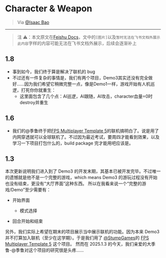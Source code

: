 # Character & Weapon

> Via [@Isaac Bao](https://ganzhe.site)

---

> 注 ⚠️：本文原文在[Feishu Docs](https://m0dorknyq14.feishu.cn/docx/CZlFdMmrUoY3QFx8XVZcaStenBe?from=from_copylink)，文中的`[图片]`以及`暂时无法在飞书文档外展示此内容`字样的内容可能无法在飞书文档外展示，后续会逐渐补上

## 1.8

- 事到如今，我们终于算是解决了联机的 bug
- 不过还有一件复杂的事情是，我们有两个项目，Demo3其实还没有完全做好……因为我们希望它稍微完整一点，像是Demo1一样，游戏开始有人机巡逻，打死你你就重生：
  - 这里面包含了几个点：AI巡逻，AI跟随，AI攻击，character血量=0时destroy并重生

## 1.6

- 我们的@季鲁终于把[FPS Multiplayer Template 5](https://www.unrealengine.com/marketplace/en-US/product/fps-multiplayer-template)的联机搞明白了。说是用了内网穿透就可以全球联机了。不过因为最近考试，要周四才能看到效果，以及学习一下项目打包什么的，build package 完才能用吧应该是。

## 1.3

本次更新说明我们进入到了 Demo3 的开发末期，其基本已被开发完毕。不过唯一的遗憾就是他不是一个完整的游戏，which means Demo3 的游玩过程没有开始也没有结束，更没有“大厅界面”这种东西。
所以在我看来说一个“完整的游戏/Demo”至少需要有：

- 开始界面

  - 模式选择

- 回合开始和结束

另外，我们实际上希望在期末的项目展示当中展示联机的功能。因为本来 Demo3 并不打算加入联机（至少在这学期）。于是我们用了 [@StumpGames](https://www.youtube.com/@StumpGames)的 [FPS Multiplayer Template 5](https://www.unrealengine.com/marketplace/en-US/product/fps-multiplayer-template) 这个项目。
然而在 2025.1.3 的今天，我们亲爱的大季鲁-@季鲁对这个项目的研究很是头疼……
